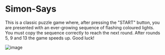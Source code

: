 # Simon-Says
This is a classic puzzle game where, after pressing the "START" button, you are presented with an ever-growing sequence of flashing coloured lights. You must copy the sequence correctly to reach the next round. After rounds 5, 9 and 13 the game speeds up. Good luck!

![image](https://github.com/Simonomi5/Simon-Says/assets/119308547/6180043b-7635-47ab-a229-0856b5955521)
